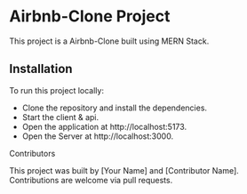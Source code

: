 # Airbnb-Clone Project

This project is a Airbnb-Clone built using MERN Stack.

## Installation

To run this project locally:

- Clone the repository and install the dependencies.
- Start the client & api.
- Open the application at http://localhost:5173.
- Open the Server at http://localhost:3000.

Contributors

This project was built by [Your Name] and [Contributor Name]. Contributions are welcome via pull requests.
